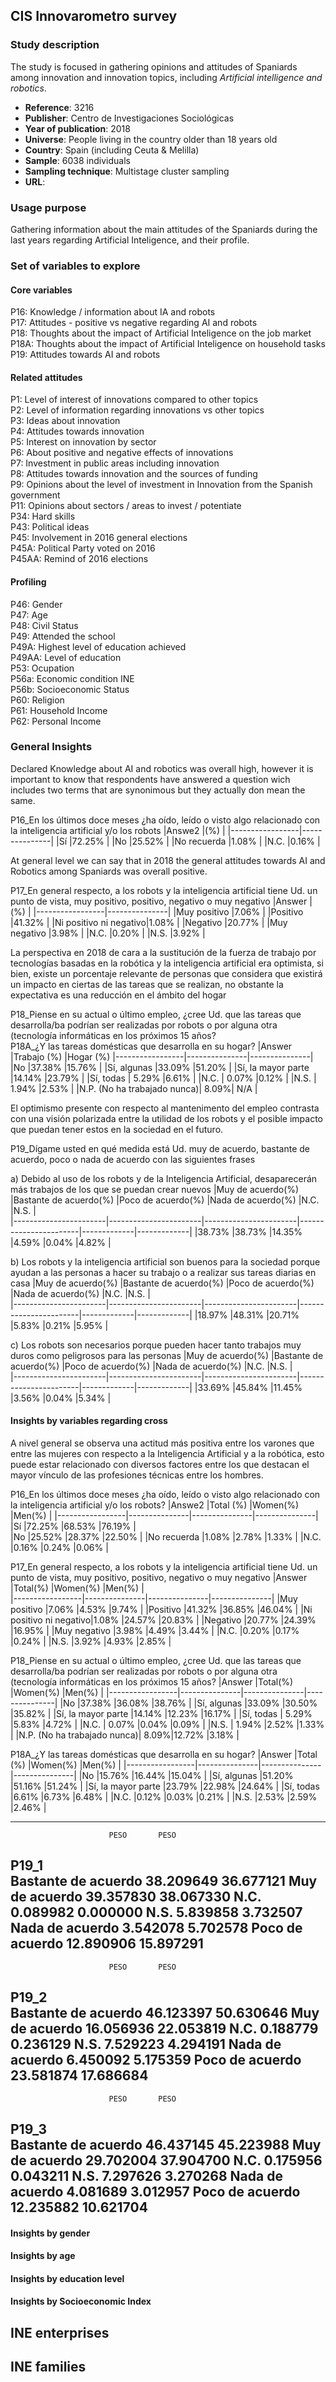 ## CIS Innovarometro survey

### Study description
The study is focused in gathering opinions and attitudes of Spaniards among innovation and innovation topics, including *Artificial intelligence and robotics*. 

* **Reference**: 3216
* **Publisher**: Centro de Investigaciones Sociológicas
* **Year of publication**: 2018
* **Universe**: People living in the country older than 18 years old
* **Country**: Spain (including Ceuta & Melilla)
* **Sample**: 6038 individuals
* **Sampling technique**: Multistage cluster sampling
* **URL**: 

### Usage purpose
Gathering information about the main attitudes of the Spaniards during the last years regarding Artificial Inteligence, and their profile.

### Set of variables to explore

#### Core variables
P16: Knowledge / information about IA and robots <br/>
P17: Attitudes - positive vs negative regarding AI and robots <br/>
P18: Thoughts about the impact of Artificial Inteligence on the job market <br/>
P18A: Thoughts about the impact of Artificial Inteligence on household tasks <br/>
P19: Attitudes towards AI and robots <br/>

#### Related attitudes
P1: Level of interest of innovations compared to other topics <br/>
P2: Level of information regarding innovations vs other topics <br/>
P3: Ideas about innovation <br/>
P4: Attitudes towards innovation <br/>
P5: Interest on innovation by sector <br/>
P6: About positive and negative effects of innovations <br/>
P7: Investment in public areas including innovation <br/>
P8: Attitudes towards innovation and the sources of funding <br/>
P9: Opinions about the level of investment in Innovation from the Spanish government <br/>
P11: Opinions about sectors / areas to invest / potentiate <br/>
P34: Hard skills <br/>
P43: Political ideas <br/>
P45: Involvement in 2016 general elections <br/>
P45A: Political Party voted on 2016 <br/>
P45AA: Remind of 2016 elections <br/>

#### Profiling 
P46: Gender <br/>
P47: Age <br/>
P48: Civil Status <br/>
P49: Attended the school <br/>
P49A: Highest level of education achieved <br/>
P49AA: Level of education <br/>
P53: Ocupation <br/>
P56a: Economic condition INE <br/>
P56b: Socioeconomic Status <br/>
P60: Religion <br/>
P61: Household Income <br/>
P62: Personal Income <br/>

### General Insights

Declared Knowledge about AI and robotics was overall high, however it is important to know that respondents have answered a question wich includes two terms that are synonimous but they actually don mean the same. 

P16_En los últimos doce meses ¿ha oído, leído o visto algo relacionado con la inteligencia artificial y/o los robots
|Answe2            |(%)            |
|-----------------|---------------|
|Sí               |72.25%         |
|No               |25.52%         |
|No recuerda      |1.08%          |
|N.C.             |0.16%          |

At general level we can say that in 2018 the general attitudes towards AI and Robotics among Spaniards was overall positive. 

P17_En general respecto, a los robots y la inteligencia artificial tiene Ud. un punto de vista, muy positivo, positivo, negativo o muy negativo
|Answer           |(%)            |
|-----------------|---------------|
|Muy positivo     |7.06%          |
|Positivo         |41.32%         |
|Ni positivo ni negativo|1.08%    |
|Negativo         |20.77%         |
|Muy negativo     |3.98%          |
|N.C.             |0.20%          |
|N.S.             |3.92%          |

La perspectiva en 2018 de cara a la sustitución de la fuerza de trabajo por tecnologías basadas en la robótica y la inteligencia artificial era optimista, si bien, existe un porcentaje relevante de personas que considera que existirá un impacto en ciertas de las tareas que se realizan, no obstante la expectativa es una reducción en el ámbito del hogar

P18_Piense en su actual o último empleo, ¿cree Ud. que las tareas que desarrolla/ba podrían ser realizadas por robots o por alguna otra (tecnología informáticas en los próximos 15 años? <br/>
P18A_¿Y las tareas domésticas que desarrolla en su hogar?
|Answer           |Trabajo (%)    |Hogar (%)
|-----------------|---------------|---------------|
|No               |37.38%         |15.76%         |
|Sí, algunas      |33.09%         |51.20%         |
|Sí, la mayor parte |14.14%       |23.79%         |
|Sí, todas        | 5.29%         |6.61%          |
|N.C.             | 0.07%         |0.12%          |
|N.S.             | 1.94%         |2.53%          |
|N.P. (No ha trabajado nunca)| 8.09%| N/A         |

El optimismo presente con respecto al mantenimento del empleo contrasta con una visión polarizada entre la utilidad de los robots y el posible impacto que puedan tener estos en la sociedad en el futuro. 

P19_Dígame usted en qué medida está Ud. muy de acuerdo, bastante de acuerdo, poco o nada de acuerdo con las siguientes frases

a) Debido al uso de los robots y de la Inteligencia Artificial, desaparecerán más trabajos de los que se puedan crear nuevos
|Muy de acuerdo(%)      |Bastante de acuerdo(%) |Poco de acuerdo(%)     |Nada de acuerdo(%)     |N.C.         |N.S.         |  
|-----------------------|-----------------------|-----------------------|-----------------------|-------------|-------------|
|38.73%                 |38.73%                 |14.35%                 |4.59%                  |0.04%        |4.82%        |

b) Los robots y la inteligencia artificial son buenos para la sociedad porque ayudan a las personas a hacer su trabajo o a realizar sus tareas diarias en casa
|Muy de acuerdo(%)      |Bastante de acuerdo(%) |Poco de acuerdo(%)     |Nada de acuerdo(%)     |N.C.         |N.S.         |  
|-----------------------|-----------------------|-----------------------|-----------------------|-------------|-------------|
|18.97%                 |48.31%                 |20.71%                 |5.83%                  |0.21%        |5.95%        |

c) Los robots son necesarios porque pueden hacer tanto trabajos muy duros como peligrosos para las personas
|Muy de acuerdo(%)      |Bastante de acuerdo(%) |Poco de acuerdo(%)     |Nada de acuerdo(%)     |N.C.         |N.S.         |  
|-----------------------|-----------------------|-----------------------|-----------------------|-------------|-------------|
|33.69%                 |45.84%                 |11.45%                 |3.56%                  |0.04%        |5.34%        |

#### Insights by variables regarding cross 

A nivel general se observa una actitud más positiva entre los varones que entre las mujeres con respecto a la Inteligencia Artificial y a la robótica, esto puede estar relacionado con diversos factores entre los que destacan el mayor vínculo de las profesiones técnicas entre los hombres. 

P16_En los últimos doce meses ¿ha oído, leído o visto algo relacionado con la inteligencia artificial y/o los robots?
|Answe2           |Total (%)      |Women(%)       |Men(%)         |
|-----------------|---------------|---------------|---------------|
|Sí               |72.25%         |68.53%         |76.19%         |            
|No               |25.52%         |28.37%         |22.50%         |
|No recuerda      |1.08%          |2.78%          |1.33%          |
|N.C.             |0.16%          |0.24%          |0.06%          |

P17_En general respecto, a los robots y la inteligencia artificial tiene Ud. un punto de vista, muy positivo, positivo, negativo o muy negativo
|Answer           |Total(%)       |Women(%)       |Men(%)         |   
|-----------------|---------------|---------------|---------------|
|Muy positivo     |7.06%          |4.53%          |9.74%          |
|Positivo         |41.32%         |36.85%         |46.04%         |
|Ni positivo ni negativo|1.08%    |24.57%         |20.83%         |
|Negativo         |20.77%         |24.39%         |16.95%         |
|Muy negativo     |3.98%          |4.49%          |3.44%          |
|N.C.             |0.20%          |0.17%          |0.24%          |
|N.S.             |3.92%          |4.93%          |2.85%          |

P18_Piense en su actual o último empleo, ¿cree Ud. que las tareas que desarrolla/ba podrían ser realizadas por robots o por alguna otra (tecnología informáticas en los próximos 15 años?
|Answer           |Total(%)       |Women(%)       |Men(%)         |
|-----------------|---------------|---------------|---------------|
|No               |37.38%         |36.08%         |38.76%         |
|Sí, algunas      |33.09%         |30.50%         |35.82%         |
|Sí, la mayor parte |14.14%       |12.23%         |16.17%         |
|Sí, todas        | 5.29%         |5.83%          |4.72%          |
|N.C.             | 0.07%         |0.04%          |0.09%          |
|N.S.             | 1.94%         |2.52%          |1.33%          |
|N.P. (No ha trabajado nunca)| 8.09%|12.72%       |3.18%          |

P18A_¿Y las tareas domésticas que desarrolla en su hogar?
|Answer           |Total (%)      |Women(%)       |Men(%)         |
|-----------------|---------------|---------------|---------------|
|No               |15.76%         |16.44%         |15.04%         |
|Sí, algunas      |51.20%         |51.16%         |51.24%         |
|Sí, la mayor parte |23.79%       |22.98%         |24.64%         |
|Sí, todas        |6.61%          |6.73%          |6.48%          |
|N.C.             |0.12%          |0.03%          |0.21%          |
|N.S.             |2.53%          |2.59%          |2.46%          |

------------------
                          PESO       PESO
P19_1                                    
Bastante de acuerdo  38.209649  36.677121
Muy de acuerdo       39.357830  38.067330
N.C.                  0.089982   0.000000
N.S.                  5.839858   3.732507
Nada de acuerdo       3.542078   5.702578
Poco de acuerdo      12.890906  15.897291
------------------
                          PESO       PESO
P19_2                                    
Bastante de acuerdo  46.123397  50.630646
Muy de acuerdo       16.056936  22.053819
N.C.                  0.188779   0.236129
N.S.                  7.529223   4.294191
Nada de acuerdo       6.450092   5.175359
Poco de acuerdo      23.581874  17.686684
------------------
                          PESO       PESO
P19_3                                    
Bastante de acuerdo  46.437145  45.223988
Muy de acuerdo       29.702004  37.904700
N.C.                  0.175956   0.043211
N.S.                  7.297626   3.270268
Nada de acuerdo       4.081689   3.012957
Poco de acuerdo      12.235882  10.621704
------------------


#### Insights by gender

#### Insights by age

#### Insights by education level

#### Insights by Socioeconomic Index

## INE enterprises 

## INE families 


